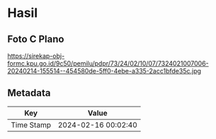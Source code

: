 # Hasil

## Foto C Plano

https://sirekap-obj-formc.kpu.go.id/9c50/pemilu/pdpr/73/24/02/10/07/7324021007006-20240214-155514--454580de-5ff0-4ebe-a335-2acc1bfde35c.jpg


## Metadata

| Key        | Value               |
| ---------- | ------------------- |
| Time Stamp | 2024-02-16 00:02:40 |



